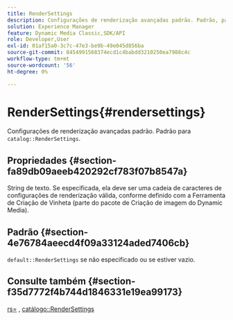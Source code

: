 ```yaml
---
title: RenderSettings
description: Configurações de renderização avançadas padrão. Padrão, para Configurações de renderização do catálogo.
solution: Experience Manager
feature: Dynamic Media Classic,SDK/API
role: Developer,User
exl-id: 01af15a0-3c7c-47e3-be9b-49e045d856ba
source-git-commit: 8454991568374ecd1c4babdd3210250ea7988c4c
workflow-type: tm+mt
source-wordcount: '56'
ht-degree: 0%

---
```


# RenderSettings{#rendersettings}

Configurações de renderização avançadas padrão. Padrão para `catalog::RenderSettings`.

## Propriedades {#section-fa89db09aeeb420292cf783f07b8547a}

String de texto. Se especificada, ela deve ser uma cadeia de caracteres de configurações de renderização válida, conforme definido com a Ferramenta de Criação de Vinheta (parte do pacote de Criação de imagem do Dynamic Media).

## Padrão {#section-4e76784aeecd4f09a33124aded7406cb}

`default::RenderSettings` se não especificado ou se estiver vazio.

## Consulte também {#section-f35d7772f4b744d1846331e19ea99173}

[rs=](../../../../../ir-api/http-protocol/image-rendering-api-ref/c-ir-http-protocol-ref/c-ir-http-protocol-command-reference/r-ir-rs.md#reference-d20cefaaa6cd4f449d1591c87959b4cf) , [catálogo::RenderSettings](../../../../../ir-api/material-cat/image-rendering-api-ref/c-ir-material-catalog/c-ir-attributes-reference/r-ir-rendersettings.md#reference-f3ae5e18095d40b2a8edef957dd82fbd)
